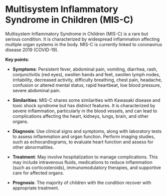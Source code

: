 [//]: # (source: ?)
[//]: # (abbr: MIS-C)
[//]: # (tags: diagnoses)

# Multisystem Inflammatory Syndrome in Children (MIS-C)

Multisystem Inflammatory Syndrome in Children (MIS-C) is a rare but serious condition. It is characterized by widespread inflammation affecting multiple organ systems in the body. MIS-C is currently linked to coronavirus disease 2019 (COVID-19).

**Key points**:

* **Symptoms**: Persistent fever, abdominal pain, vomiting, diarrhea, rash, conjunctivitis (red eyes), swollen hands and feet, swollen lymph nodes, irritability, decreased activity, difficulty breathing, chest pain, headache, confusion or altered mental status, rapid heartbeat, low blood pressure, severe abdominal pain.

* **Similarities**: MIS-C shares some similarities with Kawasaki disease and toxic shock syndrome but has distinct features. It is characterized by severe inflammation, particularly in the blood vessels, and can lead to complications affecting the heart, kidneys, lungs, brain, and other organs.

* **Diagnosis**: Use clinical signs and symptoms, along with laboratory tests to assess inflammation and organ function. Perform imaging studies, such as echocardiograms, to evaluate heart function and assess for other abnormalities.

* **Treatment**: May involve hospitalization to manage complications. This may include intravenous fluids, medications to reduce inflammation (such as corticosteroids), immunomodulatory therapies, and supportive care for affected organs.

* **Prognosis**: The majority of children with the condition recover with appropriate treatment.